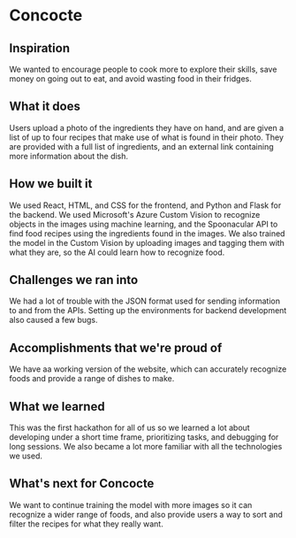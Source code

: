 # Concocte

## Inspiration
We wanted to encourage people to cook more to explore their skills, save money on going out to eat, and avoid wasting food in their fridges.

## What it does
Users upload a photo of the ingredients they have on hand, and are given a list of up to four recipes that make use of what is found in their photo. They are provided with a full list of ingredients, and an external link containing more information about the dish.

## How we built it
We used React, HTML, and CSS for the frontend, and Python and Flask for the backend. We used Microsoft's Azure Custom Vision to recognize objects in the images using machine learning, and the Spoonacular API to find food recipes using the ingredients found in the images. We also trained the model in the Custom Vision by uploading images and tagging them with what they are, so the AI could learn how to recognize food.

## Challenges we ran into
We had a lot of trouble with the JSON format used for sending information to and from the APIs. Setting up the environments for backend development also caused a few bugs.

## Accomplishments that we're proud of
We have aa working version of the website, which can accurately recognize foods and provide a range of dishes to make.

## What we learned
This was the first hackathon for all of us so we learned a lot about developing under a short time frame, prioritizing tasks, and debugging for long sessions. We also became a lot more familiar with all the technologies we used.

## What's next for Concocte
We want to continue training the model with more images so it can recognize a wider range of foods, and also provide users a way to sort and filter the recipes for what they really want.
